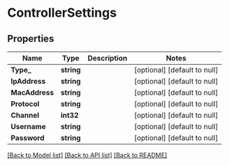 # ControllerSettings

## Properties
Name | Type | Description | Notes
------------ | ------------- | ------------- | -------------
**Type_** | **string** |  | [optional] [default to null]
**IpAddress** | **string** |  | [optional] [default to null]
**MacAddress** | **string** |  | [optional] [default to null]
**Protocol** | **string** |  | [optional] [default to null]
**Channel** | **int32** |  | [optional] [default to null]
**Username** | **string** |  | [optional] [default to null]
**Password** | **string** |  | [optional] [default to null]

[[Back to Model list]](../README.md#documentation-for-models) [[Back to API list]](../README.md#documentation-for-api-endpoints) [[Back to README]](../README.md)

